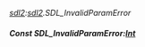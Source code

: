 _[sdl2](../../modules/sdl2/sdl2-module.md):[sdl2](../../modules/sdl2/sdl2-module.md).SDL\_InvalidParamError_
##### Const SDL\_InvalidParamError:[Int](../../modules/wonkey/wonkey-types-int.md)
